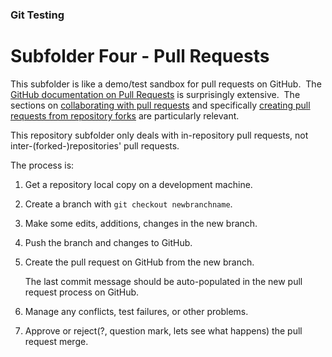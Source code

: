 
### Git Testing

# Subfolder **Four** - Pull Requests

This subfolder is like a demo/test sandbox for pull requests on GitHub.&nbsp; 
The [GitHub documentation on Pull Requests](https://docs.github.com/en/pull-requests) 
is surprisingly extensive.&nbsp; 
The sections on [collaborating with pull requests](https://docs.github.com/en/pull-requests/collaborating-with-pull-requests) 
and specifically [creating pull requests from repository forks](https://docs.github.com/en/pull-requests/collaborating-with-pull-requests/proposing-changes-to-your-work-with-pull-requests/creating-a-pull-request-from-a-fork) 
are particularly relevant.

This repository subfolder only deals with in-repository pull requests, not inter-(forked-)repositories' pull requests.

The process is:
1) Get a repository local copy on a development machine.
2) Create a branch with `git checkout newbranchname`.
3) Make some edits, additions, changes in the new branch.
4) Push the branch and changes to GitHub.
5) Create the pull request on GitHub from the new branch.

    The last commit message should be auto-populated in the new pull request process on GitHub.

6) Manage any conflicts, test failures, or other problems.
7) Approve or reject(?, question mark, lets see what happens) the pull request merge.

